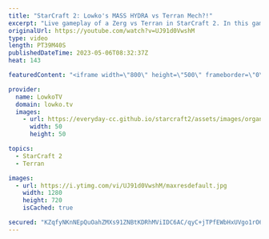 ```yaml
---
title: "StarCraft 2: Lowko's MASS HYDRA vs Terran Mech?!"
excerpt: "Live gameplay of a Zerg vs Terran in StarCraft 2. In this game Lowko faces off against a Terran who decides to play Battle Mech into Ghost Mech. Support my work: https://patreon.com/lowkotv Lowko Merch: https://lowko.shop  00:00 The StarCraft 2 Forums 02:49 Live Game of Zerg vs Terran 24:14 Game analysis"
originalUrl: https://youtube.com/watch?v=UJ91d0VwshM
type: video
length: PT39M40S
publishedDateTime: 2023-05-06T08:32:37Z
heat: 143

featuredContent: "<iframe width=\"800\" height=\"500\" frameborder=\"0\" src=\"https://www.youtube.com/embed/UJ91d0VwshM\" allow=\"accelerometer; autoplay; encrypted-media; gyroscope; picture-in-picture\" allowfullscreen></iframe>"

provider:
  name: LowkoTV
  domain: lowko.tv
  images:
    - url: https://everyday-cc.github.io/starcraft2/assets/images/organizations/lowko.tv-50x50.jpg
      width: 50
      height: 50

topics:
  - StarCraft 2
  - Terran

images:
  - url: https://i.ytimg.com/vi/UJ91d0VwshM/maxresdefault.jpg
    width: 1280
    height: 720
    isCached: true

secured: "KZqfyNKnNEpQuOahZMXs91ZNBtKDRhMViIDC6AC/qyC+jTPfEWbHxUVgo1rO6InmX9+HB+gL38+/2KttpLwKMmRT1Q33kPR20BJYh7yYUBsgKPzDGmYLFhH1KMpGGoWg5aMerXMiXtv6LwSuzTzX/51M1sPl1Ce4NiWToez50WKhOa9KVvpEooIQ1M+pTtTmgtOnufAhOQKLt9yxZ8q0tbeyJT7j7EVhWkYqEer/z/Zjxk7M3ivrYhvZfVKaP+civeM2VXqTurZ7hP2kDQRCU6BU4ZGGagPaUpdMCMkycQLXXoccIIdWBDH2i8uuwl7L+XDu9IqeX92jUBYS/w9VllN2wTYn8/iT2eZOzs640YyLx2P3KwiZMTy6qJASEzteddgTNB67pYoML5N+6Wxjhg==;S8Cmg30gOp85D6AOVn30Ww=="
---
```


